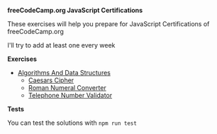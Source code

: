 
**freeCodeCamp.org JavaScript Certifications**

These exercises will help you prepare for JavaScript Certifications of freeCodeCamp.org

I'll try to add at least one every week

**Exercises**

- [Algorithms And Data Structures](/AlgorithmsAndDataStructures/)
  - [Caesars Cipher](/AlgorithmsAndDataStructures/CaesarsCipher/)
  - [Roman Numeral Converter](/AlgorithmsAndDataStructures/RomanNumeralConverter/)
  - [Telephone Number Validator](/AlgorithmsAndDataStructures/TelephoneNumberValidator/)


**Tests**

You can test the solutions with `npm run test`
